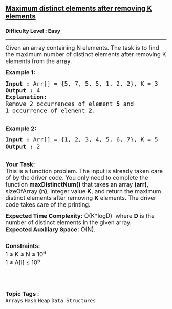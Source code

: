 <h2><a href="https://practice.geeksforgeeks.org/problems/maximum-distinct-elements-after-removing-k-elements5906/1?page=1&status[]=unsolved&category[]=Heap&sortBy=submissions">Maximum distinct elements after removing K elements</a></h2><h3>Difficulty Level : Easy</h3><hr><div class="problems_problem_content__Xm_eO"><p><span style="font-size:18px">Given an array containing N elements. The task is to find the maximum number of distinct elements after removing K elements from the array. </span></p>

<p><span style="font-size:18px"><strong>Example 1:</strong></span></p>

<pre><span style="font-size:18px"><strong>Input :</strong> Arr[] = {5, 7, 5, 5, 1, 2, 2}, K = 3
<strong>Output :</strong> 4
<strong>Explanation:</strong>
Remove 2 occurrences of element <strong>5</strong> and 
1 occurrence of element <strong>2</strong>.

</span></pre>

<p><span style="font-size:18px"><strong>Example 2:</strong></span></p>

<pre><span style="font-size:18px"><strong>Input :</strong> Arr[] = {1, 2, 3, 4, 5, 6, 7}, K = 5
<strong>Output :</strong> 2

</span></pre>

<p><span style="font-size:18px"><strong>Your Task:</strong><br>
This is a function problem. The input is already taken care of by the driver code. You only need to complete the function <strong>maxDistinctNum()</strong> that takes an array <strong>(arr)</strong>, sizeOfArray <strong>(n)</strong>, integer value <strong>K</strong>,&nbsp;and return the maximum distinct elements after removing <strong>K</strong> elements. The driver code takes care of the printing.</span></p>

<p><span style="font-size:18px"><strong>Expected Time Complexity:</strong>&nbsp;O(K*logD)&nbsp;&nbsp;where&nbsp;<strong>D</strong>&nbsp;is the number of distinct elements in the given array.<br>
<strong>Expected Auxiliary Space:</strong>&nbsp;O(N).</span><br>
&nbsp;</p>

<p><span style="font-size:18px"><strong>Constraints:</strong><br>
1&nbsp;≤ K ≤ N ≤ 10<sup>6</sup><br>
1&nbsp;≤ A[i] ≤ 10<sup>5</sup></span></p>

<p>&nbsp;</p>
</div><br><p><span style=font-size:18px><strong>Topic Tags : </strong><br><code>Arrays</code>&nbsp;<code>Hash</code>&nbsp;<code>Heap</code>&nbsp;<code>Data Structures</code>&nbsp;
